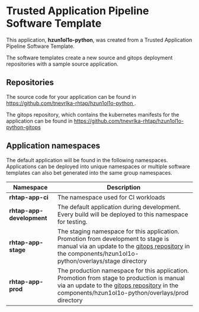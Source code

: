 # Trusted Application Pipeline Software Template

This application, **hzun1ol1o-python**, was created from a Trusted Application Pipeline Software Template.

The software templates create a new source and gitops deployment repositories with a sample source application. 

## Repositories

The source code for your application can be found in [https://github.com/tnevrlka-rhtap/hzun1ol1o-python ](https://github.com/tnevrlka-rhtap/hzun1ol1o-python ).
 
The gitops repository, which contains the kubernetes manifests for the application can be found in 
[https://github.com/tnevrlka-rhtap/hzun1ol1o-python-gitops ](https://github.com/tnevrlka-rhtap/hzun1ol1o-python-gitops ) 

## Application namespaces 

The default application will be found in the following namespaces. Applications can be deployed into unique namespaces or multiple software templates can also bet generated into the same group namespaces.  

|  Namespace   |  Description   |  
| -------- | -------- |
| **rhtap-app-ci** | The namespace used for CI workloads |
| **rhtap-app-development** | The default application during development. Every build will be deployed to this namespace for testing. |
| **rhtap-app-stage** | The staging namespace for this application. Promotion from development to stage is manual via an update to the [gitops repository](https://github.com/tnevrlka-rhtap/hzun1ol1o-python-gitops ) in the components/hzun1ol1o-python/overlays/stage directory |
| **rhtap-app-prod** | The production namespace for this application. Promotion from stage to production is manual via an update to the [gitops repository](https://github.com/tnevrlka-rhtap/hzun1ol1o-python-gitops ) in the components/hzun1ol1o-python/overlays/prod directory |